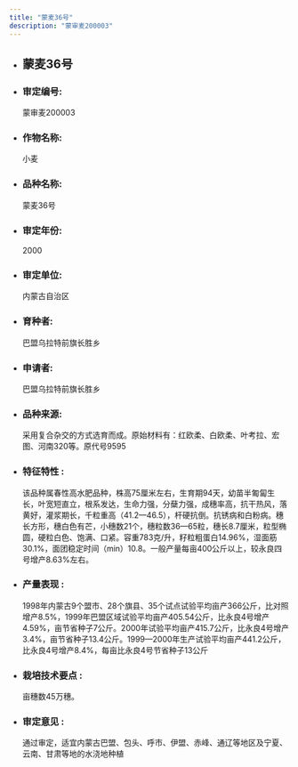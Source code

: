 ```yaml
---
title: "蒙麦36号"
description: "蒙审麦200003"
---
```

* ## 蒙麦36号
* ###  审定编号:  
   蒙审麦200003

*  ### 作物名称:  
   小麦

*   ###  品种名称: 
    蒙麦36号

*   ### 审定年份: 
    2000

*   ### 审定单位:  
    内蒙古自治区

*   ### 育种者:  
    巴盟乌拉特前旗长胜乡

*   ### 申请者:  
    巴盟乌拉特前旗长胜乡

*   ### 品种来源:  
    采用复合杂交的方式选育而成。原始材料有：红欧柔、白欧柔、叶考拉、宏图、河南320等。原代号9595


*   ### 特征特性 : 
    该品种属春性高水肥品种，株高75厘米左右，生育期94天，幼苗半匍匐生长，叶宽短直立，根系发达，生命力强，分蘖力强，成穗率高，抗干热风，落黄好，灌浆期长，千粒重高（41.2—46.5），杆硬抗倒。抗锈病和白粉病。穗长方形，穗白色有芒，小穗数21个，穗粒数36—65粒，穗长8.7厘米，粒型椭圆，硬粒白色、饱满、口紧。容重783克/升，籽粒粗蛋白14.96%，湿面筋30.1%，面团稳定时间（min）10.8。一般产量每亩400公斤以上，较永良四号增产8.63%左右。


*   ### 产量表现 : 
    1998年内蒙古9个盟市、28个旗县、35个试点试验平均亩产366公斤，比对照增产8.5%，1999年巴盟区域试验平均亩产405.54公斤，比永良4号增产4.59%，亩节省种子7公斤。2000年试验平均亩产415.7公斤，比永良4号增产3.4%，亩节省种子13.4公斤。1999—2000年生产试验平均亩产441.2公斤，比永良4号增产8.4%，每亩比永良4号节省种子13公斤


*   ### 栽培技术要点 : 
    亩穗数45万穗。

*   ### 审定意见 : 
    通过审定，适宜内蒙古巴盟、包头、呼市、伊盟、赤峰、通辽等地区及宁夏、云南、甘肃等地的水浇地种植

